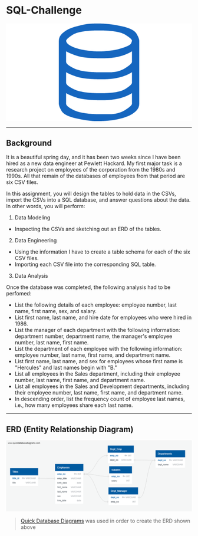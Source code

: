 # SQL-Challenge

![SQL icon](/EmployeeSQL/ERD/sql%20logo.png)

---
## Background
It is a beautiful spring day, and it has been two weeks since I have been hired as a new data engineer at Pewlett Hackard. My first major task is a research project on employees of the corporation from the 1980s and 1990s. All that remain of the databases of employees from that period are six CSV files.

In this assignment, you will design the tables to hold data in the CSVs, import the CSVs into a SQL database, and answer questions about the data. In other words, you will perform:

1. Data Modeling

- Inspecting the CSVs and sketching out an ERD of the tables.

2. Data Engineering

- Using the information I have to create a table schema for each of the six CSV files.
- Importing each CSV file into the corresponding SQL table.

3. Data Analysis

Once the database was completed, the following analysis had to be perfomed:

- List the following details of each employee: employee number, last name, first name, sex, and salary.
- List first name, last name, and hire date for employees who were hired in 1986.
- List the manager of each department with the following information: department number, department name, the manager's employee number, last name, first name.
- List the department of each employee with the following information: employee number, last name, first name, and department name.
- List first name, last name, and sex for employees whose first name is "Hercules" and last names begin with "B."
- List all employees in the Sales department, including their employee number, last name, first name, and department name.
- List all employees in the Sales and Development departments, including their employee number, last name, first name, and department name.
- In descending order, list the frequency count of employee last names, i.e., how many employees share each last name.

---
## ERD (Entity Relationship Diagram)

![ERD Diagram](/EmployeeSQL/ERD/QuickDBD-export.png)

> [Quick Database Diagrams](https://app.quickdatabasediagrams.com/#/d/XYuyVN) was used in order to create the ERD shown above

